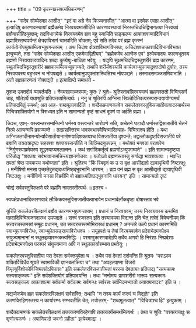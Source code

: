 +++
title = "09 कृत्स्नप्रसक्त्यधिकरणम्"

+++
"सदेव सोम्येदमग्र आसीत्" "इदं वा अग्रे नैव किञ्चनासीत्" "आत्मा वा इदमेक एवाग्र आसीत्" इत्यादिषु कारणावस्थायां ब्रह्मैकमेव निरवयवमासीदिति कारणावस्थायां निरस्तचिदचिद्विभागतया निरवयवं ब्रह्मैवासीत्दियुक्तम्; तदविभागमेकं निरवयवमेव ब्रह्म बहु स्यामिति सङ्कल्प्य आकाशवाय्वादिविभागं ब्रह्मादिस्तम्बपर्यन्तं क्षेत्रज्ञविभागं चाभवदिति चोक्तम्; एवं सति तदेव परं ब्रह्म कृत्स्नं कार्यत्वेनोपयुक्तमित्यभ्युपगन्तव्यम् । अथ चिदंशः क्षेत्रज्ञविभागविभक्तः, अचिदंशश्चाकाशादिविभागविभक्त इत्युच्यते, तदा "सदेव सोम्येदमग्र आसीत् एकमेवाद्वितीयम्" "ब्रह्मैकमेव आत्मैक एव" इत्येवमादयः कारणभूतस्य ब्रह्मणो निरवयवत्ववादिनः शब्दाः कुप्येयुः-बाधिता भवेयुः । यद्यपि सूक्षमचिदचिद्वस्तुशरीरं ब्रह्म कारणम्, स्थूलचिदचिद्वस्तुशरीरं ब्रह्मकायर्मित्यभ्युपगम्यते; तथापि शरीर्यंशस्यापि कार्यत्वाभ्युपगमादुक्तदोषो दुर्वारः, तस्य निरवयवस्य बहुभवनं च नोपपद्यते । कार्यत्वानुपयुक्तांशस्थितिश्च नोपपद्यते । तस्मादसमञ्जसमिवाभाति । अतो ब्रह्मकारणत्वं नोपपद्यते ॥ इत्याक्षिप्ते समाधत्ते -

तुशब्द उक्तदोषं व्यावर्तयति । नैवमसामञ्जस्यम्; कुतः ? श्रुतेः- श्रुतिस्तावन्निरवयवत्वं ब्रह्मणस्ततो विचित्रसर्गं चाह, श्रौतेऽर्थे यथाश्रुति प्रतिपत्तव्यमित्यर्थः । ननु च श्रुतिरपि अग्निना सिञ्चेदितिवत्परस्परान्वयायोग्यमर्थं प्रतिपादयितुं समर्था; अत आह- शब्दमूलत्वादिति । शब्दैकप्रमाणकत्वेन सकलेतरवस्तुविसजातीयत्वादस्यार्थस्य विचित्रशक्तियोगो न विरुध्यत इति न सामान्यतो दृष्टं साधनं दूषणं वा अर्हति ब्रह्मा ।

किञ्च, एवम्- वस्त्वन्तरसम्बन्धिनो धर्मस्य वस्त्वन्तरे चारोपणे सति, अचेतने घटादौ धर्मास्तद्विसजातीये चेतने नित्ये आत्मन्यपि प्रसज्यन्ते । तदप्रसक्तिश्च भावस्वभाववैचित्र्यादित्याह- विचित्राश्च हीति । यथा अग्निजलादीनामन्योन्यविसातीयानामोष्ण्यादिशक्तयश्च विसजातीया दृश्यन्ते; तद्वल्लोकदृष्टविसजातीये परे ब्रह्मणि तत्रतत्रादृष्टः सहस्रशः शक्तयस्सन्तीति न किञ्चिदनुपपन्नम् । यथोक्तं भगवता पराशरेण "निर्गुणस्याप्रमेयस्य शुद्धस्याप्यमलात्मनः । कथं सर्गादिकर्तृत्वं ब्रह्मणोऽभ्युपगम्यते" । इति सामान्यदृष्टया परिचोद्य "शक्तयः सर्वभावानामचिन्त्यज्ञानगोचराः । यतोऽतो ब्रह्मणस्तास्तु सर्गाद्या भावशक्तयः । भवन्ति तपतां श्रेष्ठ पावकस्य यथोष्णता" इति । श्रुतिश्च "किं स्विद्वनं क उ स वृक्ष आसीद्यतो द्यावापृथिवी निष्टतक्षुः । मनीषिणो मनसा पृच्छतेदुतद्यदध्यतिष्ठद्भुवनानि धारयन् । ब्रह्म वनं ब्रह्म स वृक्ष आसीद्यतो द्यावापृथिवी निष्टतक्षुः । मनीषिणो मनसा विब्रवीमि वो ब्रह्माध्यतिष्ठद्भुवनानि धारयन्" इति । सामान्यतो दृष्टं

चोद्यं सर्ववस्तुविलक्षणे परे ब्रह्मणि नावतरतीत्यर्थः ॥ इतश्च -

स्वपक्षेप्रधानादिकारणवादे लौकिकवस्तुविसजातीयत्वाभावेन प्रधानादेर्लोकदृष्टा दोषास्तत्र भवे

युरिति सकलेतरविलक्षणं ब्रह्मैव कारणमभ्युपगन्तव्यम् । प्रधानं च निरवयवम्; तस्य निरवयवस्य कथमिव महदादिविचित्रजगदारम्भ उपपद्यते । सत्त्वं रजस्तम इति तस्यावयवा विद्यन्त इति चेत् तत्रेदं विवेचनीयम् किं सत्त्वरजस्तमसां समूहः प्रधानम्; उत सत्त्वरजस्तमोभिरारब्धं प्रधानम् ? अनन्तरे कल्पे प्रधानं कारणमिति स्वाभ्युपगमविरोधः, स्वाभ्युपेतसङ्खयाविरोधश्च । समूहपक्षे च तेषां निरवयवत्वेन प्रदेशभेदमनपेक्ष्य संयुज्यमानानां न स्थूलद्रव्यारम्भकत्वसिद्धिः । परमाणुकारणवादेऽपि तथैव अणवो हि निरंशाः निष्प्रदेशाः प्रदेशभेदमनपेक्ष्य परस्परं संयुज्यमाना अपि न स्थूलकार्यारम्भाय प्रभवेयुः ।

सकलेतरवस्तुविसतीया परा देवता सर्वक्तयुपेता च । तथैव परां देवतां दर्शयन्ति हि श्रुतयः "पराऽस्य शक्तिर्विविधैव श्रूयते स्वाभाविकी ज्ञानबलक्रिया च" तथा "अपहतपाप्मा विजरो विमृत्युर्विशोकोविजिघत्सोऽपिपासः" इति सकलेतरविसजातीयतां परस्या देवतायाः प्रतिपाद्य "सत्यकामः सत्यसङ्कल्पः" इति सर्वशक्तियोगं प्रतिपादयन्ति । तथा "मनोमयः प्राणशरीरो भारूपः सत्यकामः सत्यसङ्कल्प आकाशात्मा सर्वकर्मा सर्वकामः सर्वगन्धः सर्वरसः सर्वमिदमभ्यात्तो अवाक्यनादरः" इति च ।

यद्यप्येकमेव ब्रह्म सकलेतरविलक्षणं सर्वशक्ति; तथापि "न तस्य कार्यं करणं च विद्यते" इति करणविरहिणस्तस्य न कार्यारम्भः सम्भवतीति चेत्; तत्रोत्तरम्- "शब्दमूलत्वात्" "विचित्राश्च हि" इत्युक्तम् ।

शब्दैकप्रमाणकं सकलेतरविलक्षणं तत्तत्करणविरहेणापि तत्तत्कार्यसमर्थमित्यर्थः । तथा च श्रुतिः "पश्यत्यचक्षुः स शृणोत्यकर्णः । अपाणिपादो जवनो ग्रहीता" इत्येवमाद्या ।